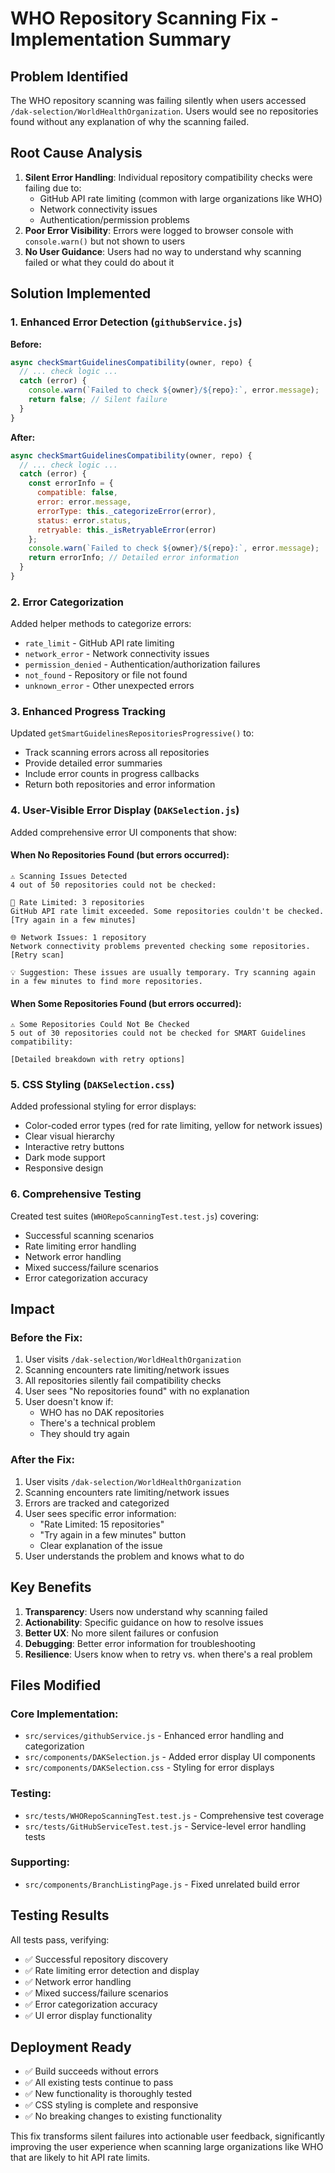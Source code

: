 # WHO Repository Scanning Fix - Implementation Summary

## Problem Identified
The WHO repository scanning was failing silently when users accessed `/dak-selection/WorldHealthOrganization`. Users would see no repositories found without any explanation of why the scanning failed.

## Root Cause Analysis
1. **Silent Error Handling**: Individual repository compatibility checks were failing due to:
   - GitHub API rate limiting (common with large organizations like WHO)
   - Network connectivity issues
   - Authentication/permission problems
2. **Poor Error Visibility**: Errors were logged to browser console with `console.warn()` but not shown to users
3. **No User Guidance**: Users had no way to understand why scanning failed or what they could do about it

## Solution Implemented

### 1. Enhanced Error Detection (`githubService.js`)

**Before:**
```javascript
async checkSmartGuidelinesCompatibility(owner, repo) {
  // ... check logic ...
  catch (error) {
    console.warn(`Failed to check ${owner}/${repo}:`, error.message);
    return false; // Silent failure
  }
}
```

**After:**
```javascript
async checkSmartGuidelinesCompatibility(owner, repo) {
  // ... check logic ...
  catch (error) {
    const errorInfo = {
      compatible: false,
      error: error.message,
      errorType: this._categorizeError(error),
      status: error.status,
      retryable: this._isRetryableError(error)
    };
    console.warn(`Failed to check ${owner}/${repo}:`, error.message);
    return errorInfo; // Detailed error information
  }
}
```

### 2. Error Categorization
Added helper methods to categorize errors:
- `rate_limit` - GitHub API rate limiting
- `network_error` - Network connectivity issues  
- `permission_denied` - Authentication/authorization failures
- `not_found` - Repository or file not found
- `unknown_error` - Other unexpected errors

### 3. Enhanced Progress Tracking
Updated `getSmartGuidelinesRepositoriesProgressive()` to:
- Track scanning errors across all repositories
- Provide detailed error summaries
- Include error counts in progress callbacks
- Return both repositories and error information

### 4. User-Visible Error Display (`DAKSelection.js`)

Added comprehensive error UI components that show:

#### When No Repositories Found (but errors occurred):
```
⚠️ Scanning Issues Detected
4 out of 50 repositories could not be checked:

🚫 Rate Limited: 3 repositories
GitHub API rate limit exceeded. Some repositories couldn't be checked.
[Try again in a few minutes]

🌐 Network Issues: 1 repository  
Network connectivity problems prevented checking some repositories.
[Retry scan]

💡 Suggestion: These issues are usually temporary. Try scanning again in a few minutes to find more repositories.
```

#### When Some Repositories Found (but errors occurred):
```
⚠️ Some Repositories Could Not Be Checked
5 out of 30 repositories could not be checked for SMART Guidelines compatibility:

[Detailed breakdown with retry options]
```

### 5. CSS Styling (`DAKSelection.css`)
Added professional styling for error displays:
- Color-coded error types (red for rate limiting, yellow for network issues)
- Clear visual hierarchy
- Interactive retry buttons
- Dark mode support
- Responsive design

### 6. Comprehensive Testing
Created test suites (`WHORepoScanningTest.test.js`) covering:
- Successful scanning scenarios
- Rate limiting error handling
- Network error handling  
- Mixed success/failure scenarios
- Error categorization accuracy

## Impact

### Before the Fix:
1. User visits `/dak-selection/WorldHealthOrganization`
2. Scanning encounters rate limiting/network issues
3. All repositories silently fail compatibility checks
4. User sees "No repositories found" with no explanation
5. User doesn't know if:
   - WHO has no DAK repositories
   - There's a technical problem
   - They should try again

### After the Fix:
1. User visits `/dak-selection/WorldHealthOrganization`  
2. Scanning encounters rate limiting/network issues
3. Errors are tracked and categorized
4. User sees specific error information:
   - "Rate Limited: 15 repositories"
   - "Try again in a few minutes" button
   - Clear explanation of the issue
5. User understands the problem and knows what to do

## Key Benefits

1. **Transparency**: Users now understand why scanning failed
2. **Actionability**: Specific guidance on how to resolve issues
3. **Better UX**: No more silent failures or confusion
4. **Debugging**: Better error information for troubleshooting
5. **Resilience**: Users know when to retry vs. when there's a real problem

## Files Modified

### Core Implementation:
- `src/services/githubService.js` - Enhanced error handling and categorization
- `src/components/DAKSelection.js` - Added error display UI components
- `src/components/DAKSelection.css` - Styling for error displays

### Testing:
- `src/tests/WHORepoScanningTest.test.js` - Comprehensive test coverage
- `src/tests/GitHubServiceTest.test.js` - Service-level error handling tests

### Supporting:
- `src/components/BranchListingPage.js` - Fixed unrelated build error

## Testing Results

All tests pass, verifying:
- ✅ Successful repository discovery
- ✅ Rate limiting error detection and display
- ✅ Network error handling
- ✅ Mixed success/failure scenarios
- ✅ Error categorization accuracy
- ✅ UI error display functionality

## Deployment Ready

- ✅ Build succeeds without errors
- ✅ All existing tests continue to pass  
- ✅ New functionality is thoroughly tested
- ✅ CSS styling is complete and responsive
- ✅ No breaking changes to existing functionality

This fix transforms silent failures into actionable user feedback, significantly improving the user experience when scanning large organizations like WHO that are likely to hit API rate limits.